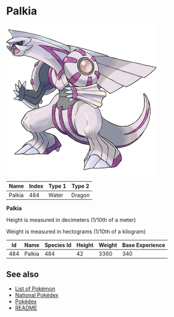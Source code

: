 # Palkia


![Palkia](images/484.png)

| **Name** | **Index** | **Type 1** | **Type 2** |
|----|----|----|----|
| Palkia | 484 | Water | Dragon  |

**Palkia** 


Height is measured in decimeters (1/10th of a meter)

Weight is measured in hectograms (1/10th of a kilogram)

| **Id** | **Name** | **Species Id** | **Height** | **Weight** | **Base Experience** |
|--------|----------|----------------|------------|------------|---------------------|
| 484 | Palkia | 484 | 42 | 3360 | 340 |


## See also

- [List of Pokémon](../pokemon.md)
- [National Pokédex](../national_pokedex.md)
- [Pokédex](../pokedex.md)
- [README](../README.md)
